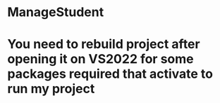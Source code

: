 # ManageStudent
# You need to rebuild project after opening it on VS2022 for some packages required that activate to run my project
